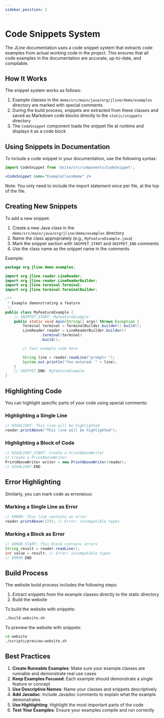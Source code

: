 ```yaml
---
sidebar_position: 2
---
```


# Code Snippets System

The JLine documentation uses a code snippet system that extracts code examples from actual working code in the project. This ensures that all code examples in the documentation are accurate, up-to-date, and compilable.

## How It Works

The snippet system works as follows:

1. Example classes in the `demo/src/main/java/org/jline/demo/examples` directory are marked with special comments
2. During the build process, snippets are extracted from these classes and saved as Markdown code blocks directly to the `static/snippets` directory
3. The `CodeSnippet` component loads the snippet file at runtime and displays it as a code block

## Using Snippets in Documentation

To include a code snippet in your documentation, use the following syntax:

```jsx
import CodeSnippet from '@site/src/components/CodeSnippet';

<CodeSnippet name="ExampleClassName" />
```

Note: You only need to include the import statement once per file, at the top of the file.

## Creating New Snippets

To add a new snippet:

1. Create a new Java class in the `demo/src/main/java/org/jline/demo/examples` directory
2. Name the class appropriately (e.g., `MyFeatureExample.java`)
3. Mark the snippet section with `SNIPPET_START` and `SNIPPET_END` comments
4. Use the class name as the snippet name in the comments

Example:

```java
package org.jline.demo.examples;

import org.jline.reader.LineReader;
import org.jline.reader.LineReaderBuilder;
import org.jline.terminal.Terminal;
import org.jline.terminal.TerminalBuilder;

/**
 * Example demonstrating a feature.
 */
public class MyFeatureExample {
    // SNIPPET_START: MyFeatureExample
    public static void main(String[] args) throws Exception {
        Terminal terminal = TerminalBuilder.builder().build();
        LineReader reader = LineReaderBuilder.builder()
                .terminal(terminal)
                .build();

        // Your example code here

        String line = reader.readLine("prompt> ");
        System.out.println("You entered: " + line);
    }
    // SNIPPET_END: MyFeatureExample
}
```

## Highlighting Code

You can highlight specific parts of your code using special comments:

### Highlighting a Single Line

```java
// HIGHLIGHT: This line will be highlighted
reader.printAbove("This line will be highlighted");
```

### Highlighting a Block of Code

```java
// HIGHLIGHT_START: Create a PrintAboveWriter
// Create a PrintAboveWriter
PrintAboveWriter writer = new PrintAboveWriter(reader);
// HIGHLIGHT_END
```

## Error Highlighting

Similarly, you can mark code as erroneous:

### Marking a Single Line as Error

```java
// ERROR: This line contains an error
reader.printAbove(123); // Error: incompatible types
```

### Marking a Block as Error

```java
// ERROR_START: This block contains errors
String result = reader.readLine();
int value = result; // Error: incompatible types
// ERROR_END
```

## Build Process

The website build process includes the following steps:

1. Extract snippets from the example classes directly to the static directory
2. Build the website

To build the website with snippets:

```bash
./build-website.sh
```

To preview the website with snippets:

```bash
cd website
./scripts/preview-website.sh
```

## Best Practices

1. **Create Runnable Examples**: Make sure your example classes are runnable and demonstrate real use cases
2. **Keep Examples Focused**: Each example should demonstrate a single feature or concept
3. **Use Descriptive Names**: Name your classes and snippets descriptively
4. **Add Javadoc**: Include Javadoc comments to explain what the example demonstrates
5. **Use Highlighting**: Highlight the most important parts of the code
6. **Test Your Examples**: Ensure your examples compile and run correctly
